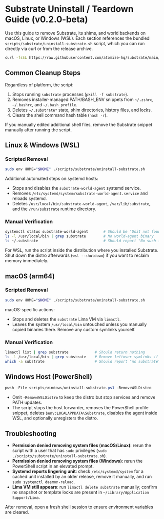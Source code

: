 # Substrate Uninstall / Teardown Guide (v0.2.0-beta)

Use this guide to remove Substrate, its shims, and world backends on macOS,
Linux, or Windows (WSL). Each section references the bundled
`scripts/substrate/uninstall-substrate.sh` script, which you can run directly via
curl or from the release archive.

```bash
curl -fsSL https://raw.githubusercontent.com/atomize-hq/substrate/main/scripts/substrate/uninstall-substrate.sh | bash
```

## Common Cleanup Steps

Regardless of platform, the script:

1. Stops running `substrate` processes (`pkill -f substrate`).
2. Removes installer-managed PATH/BASH_ENV snippets from `~/.zshrc`,
   `~/.bashrc`, and `~/.bash_profile`.
3. Deletes `~/.substrate*` state, shim directories, history files, and locks.
4. Clears the shell command hash table (`hash -r`).

If you manually edited additional shell files, remove the Substrate snippet
manually after running the script.

## Linux & Windows (WSL)

### Scripted Removal

```bash
sudo env HOME="$HOME" ./scripts/substrate/uninstall-substrate.sh
```

Additional automated steps on systemd hosts:

- Stops and disables the `substrate-world-agent` systemd service.
- Removes `/etc/systemd/system/substrate-world-agent.service` and reloads
  systemd.
- Deletes `/usr/local/bin/substrate-world-agent`, `/var/lib/substrate`, and the
  `/run/substrate` runtime directory.

### Manual Verification

```bash
systemctl status substrate-world-agent       # Should be "Unit not found"
ls -l /usr/local/bin | grep substrate        # No world-agent binary
ls ~/.substrate                              # Should report "No such file"
```

For WSL, run the script inside the distribution where you installed Substrate.
Shut down the distro afterwards (`wsl --shutdown`) if you want to reclaim memory
immediately.

## macOS (arm64)

### Scripted Removal

```bash
sudo env HOME="$HOME" ./scripts/substrate/uninstall-substrate.sh
```

macOS-specific actions:

- Stops and deletes the `substrate` Lima VM via `limactl`.
- Leaves the system `/usr/local/bin` untouched unless you manually copied
  binaries there. Remove any custom symlinks yourself.

### Manual Verification

```bash
limactl list | grep substrate            # Should return nothing
ls -l /usr/local/bin | grep substrate    # Remove leftover symlinks if present
which -a substrate                       # Should report "no substrate"
```

## Windows Host (PowerShell)

```powershell
pwsh -File scripts/windows/uninstall-substrate.ps1 -RemoveWSLDistro
```

- Omit `-RemoveWSLDistro` to keep the distro but stop services and remove PATH
  updates.
- The script stops the host forwarder, removes the PowerShell profile snippet,
  deletes `$env:LOCALAPPDATA\Substrate`, disables the agent inside WSL, and
  optionally unregisters the distro.

## Troubleshooting

- **Permission denied removing system files (macOS/Linux)**: rerun the script
  with a user that has `sudo` privileges (`sudo ./scripts/substrate/uninstall-substrate.sh`).
- **Permission denied removing system files (Windows)**: rerun the PowerShell
  script in an elevated prompt.
- **Systemd reports lingering unit**: check `/etc/systemd/system` for a cached
  unit installed by an older release, remove it manually, and run
  `sudo systemctl daemon-reload`.
- **Lima VM still appears**: run `limactl delete substrate` manually; confirm no
  snapshot or template locks are present in `~/Library/Application Support/Lima`.

After removal, open a fresh shell session to ensure environment variables are
cleared.
